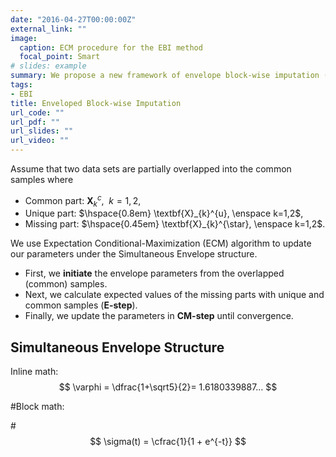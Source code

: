 ```yaml
---
date: "2016-04-27T00:00:00Z"
external_link: ""
image:
  caption: ECM procedure for the EBI method
  focal_point: Smart
# slides: example
summary: We propose a new framework of envelope block-wise imputation (EBI) to address block-wise missingness. The proposed method considers canonical correlations of multi-source data and impute the missing parts by estimating canonical correlations.
tags:
- EBI
title: Enveloped Block-wise Imputation
url_code: ""
url_pdf: ""
url_slides: ""
url_video: ""
---
```


Assume that two data sets are partially overlapped into the common samples where
* Common part: $\mathbf{X}_{k}^{c}, \enspace k=1,2$, 
* Unique part: $\hspace{0.8em} \textbf{X}_{k}^{u}, \enspace k=1,2$,
* Missing part: $\hspace{0.45em} \textbf{X}_{k}^{\star}, \enspace k=1,2$. 

We use Expectation Conditional-Maximization (ECM) algorithm to update our parameters under the Simultaneous Envelope structure. 

* First, we **initiate** the envelope parameters from the overlapped (common) samples.
* Next, we calculate expected values of the missing parts with unique and common samples (**E-step**).
* Finally, we update the parameters in **CM-step** until convergence.



## Simultaneous Envelope Structure


Inline math: $$ \varphi = \dfrac{1+\sqrt5}{2}= 1.6180339887… $$

#Block math:

#$$ \sigma(t) = \cfrac{1}{1 + e^{-t}} $$